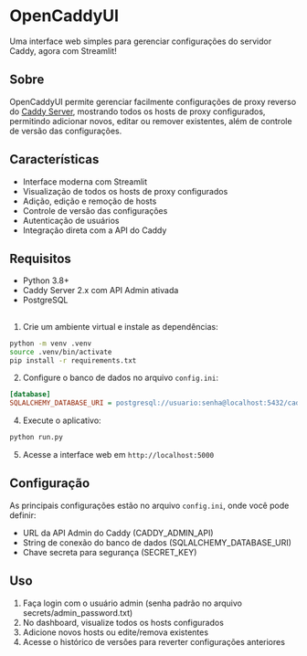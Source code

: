 # OpenCaddyUI

Uma interface web simples para gerenciar configurações do servidor Caddy, agora com Streamlit!

## Sobre

OpenCaddyUI permite gerenciar facilmente configurações de proxy reverso do [Caddy Server](https://caddyserver.com/), mostrando todos os hosts de proxy configurados, permitindo adicionar novos, editar ou remover existentes, além de controle de versão das configurações.

## Características

- Interface moderna com Streamlit
- Visualização de todos os hosts de proxy configurados
- Adição, edição e remoção de hosts
- Controle de versão das configurações
- Autenticação de usuários
- Integração direta com a API do Caddy

## Requisitos

- Python 3.8+
- Caddy Server 2.x com API Admin ativada
- PostgreSQL 

## 

1. Crie um ambiente virtual e instale as dependências:
```bash
python -m venv .venv
source .venv/bin/activate 
pip install -r requirements.txt
```

2. Configure o banco de dados no arquivo `config.ini`:
```ini
[database]
SQLALCHEMY_DATABASE_URI = postgresql://usuario:senha@localhost:5432/caddyui
```

4. Execute o aplicativo:
```bash
python run.py
```

5. Acesse a interface web em `http://localhost:5000`

## Configuração

As principais configurações estão no arquivo `config.ini`, onde você pode definir:

- URL da API Admin do Caddy (CADDY_ADMIN_API)
- String de conexão do banco de dados (SQLALCHEMY_DATABASE_URI)
- Chave secreta para segurança (SECRET_KEY)

## Uso

1. Faça login com o usuário admin (senha padrão no arquivo secrets/admin_password.txt)
2. No dashboard, visualize todos os hosts configurados
3. Adicione novos hosts ou edite/remova existentes
4. Acesse o histórico de versões para reverter configurações anteriores
